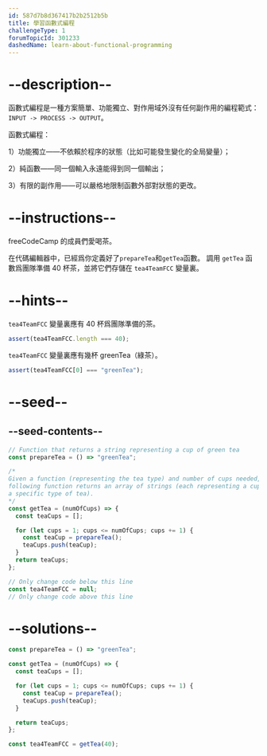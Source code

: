 ```yaml
---
id: 587d7b8d367417b2b2512b5b
title: 學習函數式編程
challengeType: 1
forumTopicId: 301233
dashedName: learn-about-functional-programming
---
```


# --description--

函數式編程是一種方案簡單、功能獨立、對作用域外沒有任何副作用的編程範式：`INPUT -> PROCESS -> OUTPUT`。

函數式編程：

1）功能獨立——不依賴於程序的狀態（比如可能發生變化的全局變量）；

2）純函數——同一個輸入永遠能得到同一個輸出；

3）有限的副作用——可以嚴格地限制函數外部對狀態的更改。

# --instructions--

freeCodeCamp 的成員們愛喝茶。

在代碼編輯器中，已經爲你定義好了`prepareTea`和`getTea`函數。 調用 `getTea` 函數爲團隊準備 40 杯茶，並將它們存儲在 `tea4TeamFCC` 變量裏。

# --hints--

`tea4TeamFCC` 變量裏應有 40 杯爲團隊準備的茶。

```js
assert(tea4TeamFCC.length === 40);
```

`tea4TeamFCC` 變量裏應有幾杯 greenTea（綠茶）。

```js
assert(tea4TeamFCC[0] === "greenTea");
```

# --seed--

## --seed-contents--

```js
// Function that returns a string representing a cup of green tea
const prepareTea = () => "greenTea";

/*
Given a function (representing the tea type) and number of cups needed, the
following function returns an array of strings (each representing a cup of
a specific type of tea).
*/
const getTea = (numOfCups) => {
  const teaCups = [];

  for (let cups = 1; cups <= numOfCups; cups += 1) {
    const teaCup = prepareTea();
    teaCups.push(teaCup);
  }
  return teaCups;
};

// Only change code below this line
const tea4TeamFCC = null;
// Only change code above this line
```

# --solutions--

```js
const prepareTea = () => "greenTea";

const getTea = (numOfCups) => {
  const teaCups = [];

  for (let cups = 1; cups <= numOfCups; cups += 1) {
    const teaCup = prepareTea();
    teaCups.push(teaCup);
  }

  return teaCups;
};

const tea4TeamFCC = getTea(40);
```
